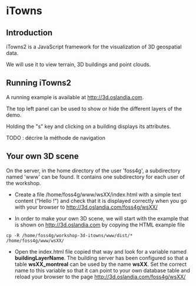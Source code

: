 iTowns
======

Introduction
------------

iTowns2 is a JavaScript framework for the visualization of 3D geospatial data.

We will use it to view terrain, 3D buildings and point clouds.

Running iTowns2
-----------------

A running example is available at http://3d.oslandia.com.

The top left panel can be used to show or hide the different layers of the demo.

Holding the "s" key and clicking on a building displays its attributes.

TODO : décrire la méthode de navigation

Your own 3D scene
-----------------

On the server, in the home directory of the user 'foss4g', a subdirectory named 'www' can be found. It contains one subdirectory for each user of the workshop.

* Create a file /home/foss4g/www/wsXX/index.html with a simple text content ("Hello !") and check that it is displayed correctly when you go with your browser to http://3d.oslandia.com/foss4g/wsXX/

* In order to make your own 3D scene, we will start with the example that is shown on http://3d.oslandia.com by copying the HTML example file
 
`cp -R /home/foss4g/workshop-3d-itowns/www/dist/* /home/foss4g/www/wsXX/`

* Open the index.html file copied that way and look for a variable named **buildingLayerName**. The building server has been configured so that a table **wsXX_montreal** can be used by the name **wsXX**. Set the correct name to this variable so that it can point to your own database table and reload your browser to the page http://3d.oslandia.com/foss4g/wsXX/

